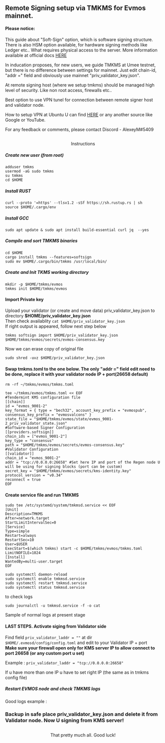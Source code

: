 ## Remote Signing setup via TMKMS for Evmos mainnet.

#### Please notice:

This guide about "Soft-Sign" option, which is software signing structure. There is also HSM option available, for hardware signing methods like Ledger etc.. What requires physical access to the server. More information available at official docs [HERE](https://github.com/iqlusioninc/tmkms)

In inducation proposes, for new users, we guide TMKMS at Umee testnet, but there is no difference between settings for mainnet. Just edit chain-id, "addr =" field and obviously use mainnet "priv_validator_key.json".

At remote signing host (where we setup tmkms) should be managed high level of security. Like non root access, firewalls etc.. 

Best option to use VPN tunel for connection between remote signer host and validator node.

How to setup VPN at Ubuntu U can find [HERE](https://www.digitalocean.com/community/tutorials/how-to-set-up-and-configure-an-openvpn-server-on-ubuntu-20-04)
or any another source like Google or YouTube.  

For any feedback or comments, please contact Discord - AlexeyM#5409

##
<p align="center">
Instructions
</p>

##### Create new user (from root)
```
adduser tmkms
usermod -aG sudo tmkms
su tmkms
cd $HOME
```

##### Install RUST
```
curl --proto '=https' --tlsv1.2 -sSf https://sh.rustup.rs | sh
source $HOME/.cargo/env
```

##### Install GCC 
```
sudo apt update & sudo apt install build-essential curl jq  --yes
```

##### Compile and sort TMKMS binaries
```
cd $HOME
cargo install tmkms --features=softsign
sudo mv $HOME/.cargo/bin/tmkms /usr/local/bin/
```

##### Create and Init TKMS working directory
```
mkdir -p $HOME/tmkms/evmos
tmkms init $HOME/tmkms/evmos
```
#### Import Private key
Upload your validator (or create and move data) priv_validator_key.json 
to directory **$HOME/priv_validator_key.json**  
Then check availablity ```cat $HOME/priv_validator_key.json```  
If right output is appeared, follow next step below 
```
tmkms softsign import $HOME/priv_validator_key.json $HOME/tmkms/evmos/secrets/evmos-consensus.key
```
Now we can erase copy of original file  
```
sudo shred -uvz $HOME/priv_validator_key.json
```

#### Swap tmkms.toml to the one below. The only "addr =" field edit need to be done, replace it with your validator node IP + port(26658 default)
```
rm -rf ~/tmkms/evmos/tmkms.toml
```
```
tee ~/tmkms/evmos/tmkms.toml << EOF
#Tendermint KMS configuration file
[[chain]]
id = "evmos_9001-2"
key_format = { type = "bech32", account_key_prefix = "evmospub", consensus_key_prefix = "evmosvalcons" }
state_file = "$HOME/tmkms/evmos/state/evmos_9001-2_priv_validator_state.json"
#Software-based Signer Configuration
[[providers.softsign]]
chain_ids = ["evmos_9001-2"]
key_type = "consensus"
path = "$HOME/tmkms/evmos/secrets/evmos-consensus.key"
#Validator Configuration
[[validator]]
chain_id = "evmos_9001-2"
addr = "tcp://0.0.0.0:26658" #Set here IP and port of the Regen node U will be using for signing blocks (port can be custom)   
secret_key = "$HOME/tmkms/evmos/secrets/kms-identity.key"
protocol_version = "v0.34"
reconnect = true
EOF
```

#### Create service file and run TMKMS
```
sudo tee /etc/systemd/system/tmkmsd.service << EOF
[Unit]
Description=TMKMS
After=network.target
StartLimitIntervalSec=0
[Service]
Type=simple
Restart=always
RestartSec=10
User=$USER
ExecStart=$(which tmkms) start -c $HOME/tmkms/evmos/tmkms.toml
LimitNOFILE=1024
[Install]
WantedBy=multi-user.target
EOF
```
```
sudo systemctl daemon-reload
sudo systemctl enable tmkmsd.service
sudo systemctl restart tmkmsd.service
sudo systemctl status tmkmsd.service
```
to check logs
```
sudo journalctl -u tmkmsd.service -f -o cat
```
Sample of normal logs at present stage



#### LAST STEPS. Activate siging from Validator side

Find field `priv_validator_laddr = ""` at dir `$HOME/.evmosd/config/config.toml` and edit to your Validator IP + port  
**Make sure your firewall open only for KMS server IP to allow connect to port 26658 (or any custom port u set)**

Example : `priv_validator_laddr = "tcp://0.0.0.0:26658"`

If u have more than one IP u have to set right IP (the same as in tmkms config file)

##### Restart EVMOS node and check TMKMS logs   

Good logs example :  



### Backup in safe place priv_validator_key.json and delete it from Validator node. Now U signing from KMS server!

##
<p align="center">
That pretty much all. Good luck!
</p>
